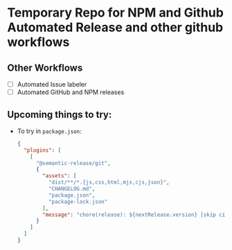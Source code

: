 # Temporary Repo for NPM and Github Automated Release and other github workflows

## Other Workflows

- [ ] Automated Issue labeler
- [ ] Automated GitHub and NPM releases

## Upcoming things to try:

- To try in `package.json`:

  ```json
  {
    "plugins": [
      [
        "@semantic-release/git",
        {
          "assets": [
            "dist/**/*.{js,css,html,mjs,cjs,json}",
            "CHANGELOG.md",
            "package.json",
            "package-lock.json"
          ],
          "message": "chore(release): ${nextRelease.version} [skip ci]\n\n${nextRelease.notes}"
        }
      ]
    ]
  }
  ```
